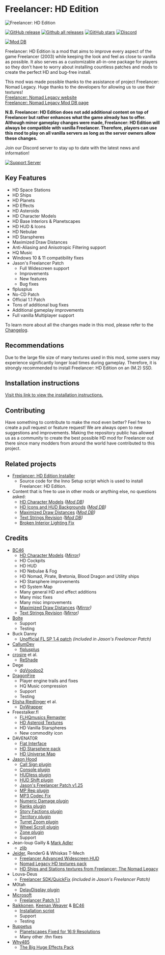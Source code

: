 # Freelancer: HD Edition
![Freelancer: HD Edition](https://i.imgur.com/OSfaBzg.png)

[![GitHub release](https://img.shields.io/github/release/BC46/freelancer-hd-edition.svg)](https://GitHub.com/BC46/freelancer-hd-edition/releases/)
[![Github all releases](https://img.shields.io/github/downloads/BC46/freelancer-hd-edition/total.svg)](https://GitHub.com/BC46/freelancer-hd-edition/releases/)
[![GitHub stars](https://img.shields.io/github/stars/BC46/freelancer-hd-edition?style=social)](https://GitHub.com/BC46/freelancer-hd-edition/stargazers/)
[![Discord](https://img.shields.io/discord/873144025350295612.svg?label=&logo=discord&logoColor=ffffff&color=7389D8&labelColor=6A7EC2)](https://discord.gg/ScqgYuFqmU)

[![Mod DB](https://button.moddb.com/popularity/medium/mods/51151.png)](https://www.moddb.com/mods/freelancer-hd-edition)

Freelancer: HD Edition is a mod that aims to improve every aspect of the game Freelancer (2003) while keeping the look and feel as close to vanilla as possible. It also serves as a customizable all-in-one package for players so they don't have to worry about installing countless patches and mods to create the perfect HD and bug-free install.

This mod was made possible thanks to the assistance of project Freelancer: Nomad Legacy. Huge thanks to the developers for allowing us to use their textures!  
[Freelancer: Nomad Legacy website](https://freelancer2.space/en/)  
[Freelancer: Nomad Legacy Mod DB page](https://www.moddb.com/mods/freelancer-nomad-legacy)

**N.B. Freelancer: HD Edition does not add additional content on top of Freelancer but rather enhances what the game already has to offer. Although minor gameplay changes were made, Freelancer: HD Edition will always be compatible with vanilla Freelancer. Therefore, players can use this mod to play on all vanilla servers as long as the server owners allow these changes.**

Join our Discord server to stay up to date with the latest news and information! 

[![Support Server](https://img.shields.io/discord/873144025350295612.svg?label=Freelancer:%20HD%20Edition%20Discord&logo=Discord&colorB=7289da&style=for-the-badge)](https://discord.gg/ScqgYuFqmU)

## Key Features
- HD Space Stations
- HD Ships
- HD Planets
- HD Effects
- HD Asteroids
- HD Character Models
- HD Base Interiors & Planetscapes
- HD HUD & Icons
- HD Nebulae
- HD Starspheres
- Maximized Draw Distances
- Anti-Aliasing and Anisotropic Filtering support
- HQ Music
- Windows 10 & 11 compatibility fixes
- Jason's Freelancer Patch
	- Full Widescreen support
	- Improvements
	- New features
	- Bug fixes
- flplusplus
- No-CD Patch
- Official 1.1 Patch
- Tons of additional bug fixes
- Additional gameplay improvements
- Full vanilla Multiplayer support

To learn more about all the changes made in this mod, please refer to the [Changelog](https://github.com/BC46/freelancer-hd-edition/blob/main/CHANGELOG.md).


## Recommendations 
Due to the large file size of many textures used in this mod, some users may experience significantly longer load times during gameplay. Therefore, it is strongly recommended to install Freelancer: HD Edition on an (M.2) SSD.

## Installation instructions
[Visit this link to view the installation instructions.](https://github.com/BC46/freelancer-hd-edition/wiki/Freelancer:-HD-Edition-installation-instructions)

## Contributing
Have something to contribute to make the mod even better? Feel free to create a pull request or feature request! We are always open to new suggestions and improvements. Making the repository public has allowed us as a community to create the best possible HD mod for Freelancer out there since many modders from around the world have contributed to this project.

## Related projects
- [Freelancer: HD Edition Installer](https://github.com/ollieraikkonen/Freelancer-hd-edition-install-script)
  - Source code for the Inno Setup script which is used to install Freelancer: HD Edition.
- Content that is free to use in other mods or anything else, no questions asked:
  - [HD Character Models](https://github.com/BC46/freelancer-hd-character-models) *([Mod DB](https://www.moddb.com/addons/freelancer-hd-character-models))*
  - [HD Icons and HUD Backgrounds](https://github.com/BC46/freelancer-hd-icons-and-hud-backgrounds) *([Mod DB](https://www.moddb.com/games/freelancer/addons/freelancer-hd-icons-and-hud-backgrounds))*
  - [Maximized Draw Distances](https://github.com/BC46/freelancer-maximized-draw-distances) *([Mod DB](https://www.moddb.com/games/freelancer/downloads/freelancer-maximized-draw-distances))*
  - [Text Strings Revision](https://github.com/BC46/freelancer-text-strings-revision) *([Mod DB](https://www.moddb.com/games/freelancer/downloads/freelancer-text-strings-revision))*
  - [Broken Interior Lighting Fix](https://www.moddb.com/games/freelancer/downloads/freelancer-broken-interior-lighting-fix)

## Credits
- [BC46](https://github.com/BC46)
  - [HD Character Models](https://www.moddb.com/addons/freelancer-hd-character-models) *([Mirror](https://github.com/BC46/freelancer-hd-character-models))*
  - HD Cockpits
  - HD HUD
  - HD Nebulae & Fog
  - HD Nomad, Pirate, Bretonia, Blood Dragon and Utility ships
  - HD Starsphere improvements
  - HD System Map
  - Many general HD and effect additions
  - Many misc fixes
  - Many misc improvements
  - [Maximized Draw Distances](https://www.moddb.com/games/freelancer/downloads/freelancer-maximized-draw-distances) *([Mirror](https://github.com/BC46/freelancer-maximized-draw-distances))*
  - [Text Strings Revision](https://www.moddb.com/games/freelancer/downloads/freelancer-text-strings-revision) *([Mirror](https://github.com/BC46/freelancer-text-strings-revision))*
- [Bolte](https://github.com/bolte-io)
  - Support
  - Testing
- Buck Danny
  - [Unofficial FL SP 1.4 patch](https://www.moddb.com/games/freelancer/downloads/freelancer-unofficial-patch-14) *(included in Jason's Freelancer Patch)*
- [CallumDev](https://github.com/CallumDev)
  - [flplusplus](https://github.com/CallumDev/flplusplus)
- [crosire](https://github.com/crosire) et al.
  - [ReShade](https://github.com/crosire/reshade)
- Dege
  - [dgVoodoo2](http://dege.freeweb.hu/dgVoodoo2/dgVoodoo2/)
- [DragonFire](https://github.com/Drakohen)
  - Player engine trails and fixes
  - HQ Music compression
  - Support
  - Testing
- [Elisha Riedlinger](https://github.com/elishacloud) et al.
  - [DxWrapper](https://github.com/elishacloud/dxwrapper)
- Freestalker.fl
  - [FLHQmusics Remaster](https://www.moddb.com/games/freelancer/addons/flhqmusics-remaster-read-description)
  - [HD Asteroid Textures](https://www.moddb.com/games/freelancer/addons/hd-asteroid-textures-for-freelancer)
  - HD Vanilla Starspheres
  - New commodity icon
- DAVENAT0R
  - [Flat Interface](https://www.moddb.com/games/freelancer/addons/freelancer-flat-interface)
  - [HD Starsphere pack](https://www.moddb.com/games/freelancer/news/freelancer-hd-starsphere-pack)
  - [HD Universe Map](https://www.moddb.com/games/freelancer/news/freelancer-hd-starsphere-pack)
- [Jason Hood](https://github.com/adoxa)
  - [Call Sign plugin](http://adoxa.altervista.org/freelancer/plugins.html#callsign)
  - [Console plugin](http://adoxa.altervista.org/freelancer/plugins.html#console)
  - [HUDless plugin](http://adoxa.altervista.org/freelancer/plugins.html#hudless)
  - [HUD Shift plugin](http://adoxa.altervista.org/freelancer/plugins.html#hudshift)
  - [Jason's Freelancer Patch v1.25](http://adoxa.altervista.org/freelancer/index.html)
  - [MP Rep plugin](http://adoxa.altervista.org/freelancer/plugins.html#mprep)
  - [MP3 Codec Fix](http://adoxa.altervista.org/freelancer/plugins.html#mp3codec)
  - [Numeric Damage plugin](http://adoxa.altervista.org/freelancer/plugins.html#numeric)
  - [Ranks plugin](http://adoxa.altervista.org/freelancer/plugins.html#ranks)
  - [Story Factions plugin](http://adoxa.altervista.org/freelancer/plugins.html#storyfactions)
  - [Territory plugin](http://adoxa.altervista.org/freelancer/plugins.html#territory)
  - [Turret Zoom plugin](http://adoxa.altervista.org/freelancer/plugins.html#turretzoom)
  - [Wheel Scroll plugin](http://adoxa.altervista.org/freelancer/plugins.html#wheelscroll)
  - [Zone plugin](http://adoxa.altervista.org/freelancer/plugins.html#zone)
  - Support
- Jean-loup Gailly & [Mark Adler](https://github.com/madler)
  - [zlib](https://zlib.net/)
- [Jeider](https://github.com/Jeider), RenderG & Whiskas T-Mech
  - [Freelancer Advanced Widescreen HUD](https://www.moddb.com/mods/freelacer-advanced-widescreen-hud)
  - [Nomad Legacy HD textures pack](https://www.moddb.com/mods/nomad-legacy-hd-textures-pack)
  - [HD Ships and Stations textures from Freelancer: The Nomad Legacy](https://www.moddb.com/mods/freelancer-nomad-legacy)
- Louva-Deus
  - [Freelancer SDK/QuickFix](https://swat-portal.com/forum/filebase/file/619-freelancer-quickfix-1-0c/) *(included in Jason's Freelancer Patch)*
- M0tah
  - [DelayDisplay plugin](https://forge.the-starport.net/projects/delaydisplay)
- [Microsoft](https://github.com/microsoft)
  - [Freelancer Patch 1.1](https://www.moddb.com/games/freelancer/downloads/freelancer-patch-11)
- [Raikkonen](https://github.com/ollieraikkonen), [Keenan Weaver](https://github.com/keenanweaver) & [BC46](https://github.com/BC46)
  - [Installation script](https://github.com/ollieraikkonen/Freelancer-hd-edition-install-script)
  - Support
  - Testing
- [Ruppetus](https://github.com/IrateRedKite)
  - [Planetscapes Fixed for 16:9 Resolutions](https://www.moddb.com/games/freelancer/addons/planetscapes-fixed-for-169-resolutions)
  - Many other .thn fixes
- [Why485](https://github.com/brihernandez)
  - [The Big Huge Effects Pack](https://the-starport.net/freelancer/forum/viewtopic.php?topic_id=1317)
